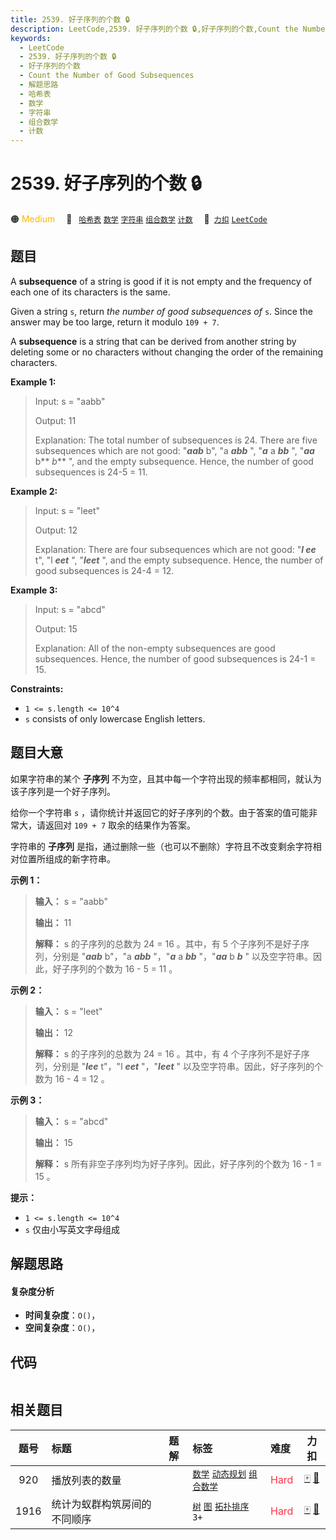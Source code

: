 ```yaml
---
title: 2539. 好子序列的个数 🔒
description: LeetCode,2539. 好子序列的个数 🔒,好子序列的个数,Count the Number of Good Subsequences,解题思路,哈希表,数学,字符串,组合数学,计数
keywords:
  - LeetCode
  - 2539. 好子序列的个数 🔒
  - 好子序列的个数
  - Count the Number of Good Subsequences
  - 解题思路
  - 哈希表
  - 数学
  - 字符串
  - 组合数学
  - 计数
---
```


# 2539. 好子序列的个数 🔒

🟠 <font color=#ffb800>Medium</font>&emsp; 🔖&ensp; [`哈希表`](/tag/hash-table.md) [`数学`](/tag/math.md) [`字符串`](/tag/string.md) [`组合数学`](/tag/combinatorics.md) [`计数`](/tag/counting.md)&emsp; 🔗&ensp;[`力扣`](https://leetcode.cn/problems/count-the-number-of-good-subsequences) [`LeetCode`](https://leetcode.com/problems/count-the-number-of-good-subsequences)

## 题目

A **subsequence** of a string is good if it is not empty and the frequency of
each one of its characters is the same.

Given a string `s`, return _the number of good subsequences of_ `s`. Since the
answer may be too large, return it modulo `109 + 7`.

A **subsequence** is a string that can be derived from another string by
deleting some or no characters without changing the order of the remaining
characters.



**Example 1:**

> Input: s = "aabb"
> 
> Output: 11
> 
> Explanation: The total number of subsequences is 24. There are five subsequences which are not good: "**_aab_** b", "a _**abb**_ ", "**_a_** a _**bb**_ ", "_**aa**_ b** _b_** ", and the empty subsequence. Hence, the number of good subsequences is 24-5 = 11.

**Example 2:**

> Input: s = "leet"
> 
> Output: 12
> 
> Explanation: There are four subsequences which are not good: "**_l_ _ee_** t", "l _**eet**_ ", "**_leet_** ", and the empty subsequence. Hence, the number of good subsequences is 24-4 = 12.

**Example 3:**

> Input: s = "abcd"
> 
> Output: 15
> 
> Explanation: All of the non-empty subsequences are good subsequences. Hence, the number of good subsequences is 24-1 = 15.

**Constraints:**

  * `1 <= s.length <= 10^4`
  * `s` consists of only lowercase English letters.


## 题目大意

如果字符串的某个 **子序列** 不为空，且其中每一个字符出现的频率都相同，就认为该子序列是一个好子序列。

给你一个字符串 `s` ，请你统计并返回它的好子序列的个数。由于答案的值可能非常大，请返回对 `109 + 7` 取余的结果作为答案。

字符串的 **子序列** 是指，通过删除一些（也可以不删除）字符且不改变剩余字符相对位置所组成的新字符串。



**示例 1：**

> 
> 
> 
> 
> 
> **输入：** s = "aabb"
> 
> **输出：** 11
> 
> **解释：** s 的子序列的总数为 24 = 16 。其中，有 5 个子序列不是好子序列，分别是 "_**aab**_ b"，"a _**abb**_ "，"**_a_** a _**bb**_ "，"_**aa**_ b _**b**_ " 以及空字符串。因此，好子序列的个数为 16 - 5 = 11 。

**示例 2：**

> 
> 
> 
> 
> 
> **输入：** s = "leet"
> 
> **输出：** 12
> 
> **解释：** s 的子序列的总数为 24 = 16 。其中，有 4 个子序列不是好子序列，分别是 "_**lee**_ t"，"l _**eet**_ "，"_**leet**_ " 以及空字符串。因此，好子序列的个数为 16 - 4 = 12 。
> 
> 

**示例 3：**

> 
> 
> 
> 
> 
> **输入：** s = "abcd"
> 
> **输出：** 15
> 
> **解释：** s 所有非空子序列均为好子序列。因此，好子序列的个数为 16 - 1 = 15 。
> 
> 



**提示：**

  * `1 <= s.length <= 10^4`
  * `s` 仅由小写英文字母组成


## 解题思路

#### 复杂度分析

- **时间复杂度**：`O()`，
- **空间复杂度**：`O()`，

## 代码

```javascript

```

## 相关题目

<!-- prettier-ignore -->
| 题号 | 标题 | 题解 | 标签 | 难度 | 力扣 |
| :------: | :------ | :------: | :------ | :------ | :------: |
| 920 | 播放列表的数量 |  |  [`数学`](/tag/math.md) [`动态规划`](/tag/dynamic-programming.md) [`组合数学`](/tag/combinatorics.md) | <font color=#ff334b>Hard</font> | [🀄️](https://leetcode.cn/problems/number-of-music-playlists) [🔗](https://leetcode.com/problems/number-of-music-playlists) |
| 1916 | 统计为蚁群构筑房间的不同顺序 |  |  [`树`](/tag/tree.md) [`图`](/tag/graph.md) [`拓扑排序`](/tag/topological-sort.md) `3+` | <font color=#ff334b>Hard</font> | [🀄️](https://leetcode.cn/problems/count-ways-to-build-rooms-in-an-ant-colony) [🔗](https://leetcode.com/problems/count-ways-to-build-rooms-in-an-ant-colony) |